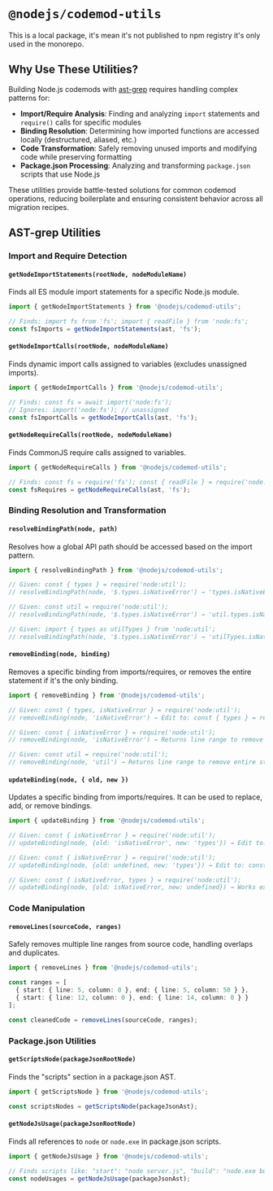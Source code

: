 # `@nodejs/codemod-utils`

This is a local package, it's mean it's not published to npm registry it's only used in the monorepo.

## Why Use These Utilities?

Building Node.js codemods with [ast-grep](https://ast-grep.github.io/) requires handling complex patterns for:

- **Import/Require Analysis**: Finding and analyzing `import` statements and `require()` calls for specific modules
- **Binding Resolution**: Determining how imported functions are accessed locally (destructured, aliased, etc.)
- **Code Transformation**: Safely removing unused imports and modifying code while preserving formatting
- **Package.json Processing**: Analyzing and transforming `package.json` scripts that use Node.js

These utilities provide battle-tested solutions for common codemod operations, reducing boilerplate and ensuring consistent behavior across all migration recipes.

## AST-grep Utilities

### Import and Require Detection

#### `getNodeImportStatements(rootNode, nodeModuleName)`

Finds all ES module import statements for a specific Node.js module.

```typescript
import { getNodeImportStatements } from '@nodejs/codemod-utils';

// Finds: import fs from 'fs'; import { readFile } from 'node:fs';
const fsImports = getNodeImportStatements(ast, 'fs');
```

#### `getNodeImportCalls(rootNode, nodeModuleName)`

Finds dynamic import calls assigned to variables (excludes unassigned imports).

```typescript
import { getNodeImportCalls } from '@nodejs/codemod-utils';

// Finds: const fs = await import('node:fs');
// Ignores: import('node:fs'); // unassigned
const fsImportCalls = getNodeImportCalls(ast, 'fs');
```

#### `getNodeRequireCalls(rootNode, nodeModuleName)`

Finds CommonJS require calls assigned to variables.

```typescript
import { getNodeRequireCalls } from '@nodejs/codemod-utils';

// Finds: const fs = require('fs'); const { readFile } = require('node:fs');
const fsRequires = getNodeRequireCalls(ast, 'fs');
```

### Binding Resolution and Transformation

#### `resolveBindingPath(node, path)`

Resolves how a global API path should be accessed based on the import pattern.

```typescript
import { resolveBindingPath } from '@nodejs/codemod-utils';

// Given: const { types } = require('node:util');
// resolveBindingPath(node, '$.types.isNativeError') → 'types.isNativeError'

// Given: const util = require('node:util');
// resolveBindingPath(node, '$.types.isNativeError') → 'util.types.isNativeError'

// Given: import { types as utilTypes } from 'node:util';
// resolveBindingPath(node, '$.types.isNativeError') → 'utilTypes.isNativeError'
```

#### `removeBinding(node, binding)`

Removes a specific binding from imports/requires, or removes the entire statement if it's the only binding.

```typescript
import { removeBinding } from '@nodejs/codemod-utils';

// Given: const { types, isNativeError } = require('node:util');
// removeBinding(node, 'isNativeError') → Edit to: const { types } = require('node:util');

// Given: const { isNativeError } = require('node:util');
// removeBinding(node, 'isNativeError') → Returns line range to remove entire statement

// Given: const util = require('node:util');
// removeBinding(node, 'util') → Returns line range to remove entire statement
```

#### `updateBinding(node, { old, new })`

Updates a specific binding from imports/requires. It can be used to replace, add, or remove bindings.

```typescript
import { updateBinding } from '@nodejs/codemod-utils';

// Given: const { isNativeError } = require('node:util');
// updateBinding(node, {old: 'isNativeError', new: 'types'}) → Edit to: const { types } = require('node:util');

// Given: const { isNativeError } = require('node:util');
// updateBinding(node, {old: undefined, new: 'types'}) → Edit to: const { isNativeError, types } = require('node:util');

// Given: const { isNativeError, types } = require('node:util');
// updateBinding(node, {old: isNativeError, new: undefined}) → Works exactly as removeBinding util: const { types } = require('node:util');
```

### Code Manipulation

#### `removeLines(sourceCode, ranges)`

Safely removes multiple line ranges from source code, handling overlaps and duplicates.

```typescript
import { removeLines } from '@nodejs/codemod-utils';

const ranges = [
  { start: { line: 5, column: 0 }, end: { line: 5, column: 50 } },
  { start: { line: 12, column: 0 }, end: { line: 14, column: 0 } }
];

const cleanedCode = removeLines(sourceCode, ranges);
```

### Package.json Utilities

#### `getScriptsNode(packageJsonRootNode)`

Finds the "scripts" section in a package.json AST.

```typescript
import { getScriptsNode } from '@nodejs/codemod-utils';

const scriptsNodes = getScriptsNode(packageJsonAst);
```

#### `getNodeJsUsage(packageJsonRootNode)`

Finds all references to `node` or `node.exe` in package.json scripts.

```typescript
import { getNodeJsUsage } from '@nodejs/codemod-utils';

// Finds scripts like: "start": "node server.js", "build": "node.exe build.js"
const nodeUsages = getNodeJsUsage(packageJsonAst);
```
